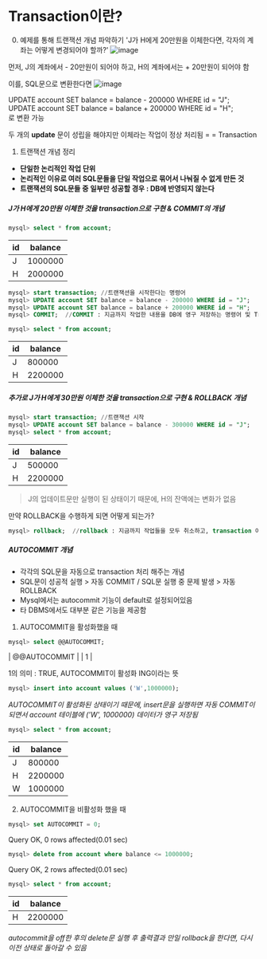 # Transaction이란?


0. 예제를 통해 트랜잭션 개념 파악하기
'J가 H에게 20만원을 이체한다면, 각자의 계좌는 어떻게 변경되어야 할까?'
![image](https://github.com/mithzinf/DB-Study/assets/124668883/bc30a82c-b547-4559-a45e-f202565cc9b4)


먼저, J의 계좌에서 - 20만원이 되어야 하고, H의 계좌에서는 + 20만원이 되어야 함

  이를, SQL문으로 변환한다면
![image](https://github.com/mithzinf/DB-Study/assets/124668883/ca20ec4a-7010-4fa2-ad6a-36c0cf56544f)


UPDATE account SET balance = balance - 200000 WHERE id = "J";  
UPDATE account SET balance = balance + 200000 WHERE id = "H";  
로 변환 가능  

두 개의 **update** 문이 성립을 해야지만 이체라는 작업이 정상 처리됨 = = Transaction  

1. 트랜잭션 개념 정리

+ **단일한 논리적인 작업 단위**  
+ **논리적인 이유로 여러 SQL문들을 단일 작업으로 묶어서 나눠질 수 없게 만든 것**  
+ **트랜잭션의 SQL문들 중 일부만 성공할 경우 : DB에 반영되지 않는다**


##### J가 H에게 20만원 이체한 것을 transaction으로 구현 & COMMIT의 개념  
```sql
mysql> select * from account;  
```  

| id | balance |
| -- | ------- | 
| J  | 1000000 | 
| H  | 2000000 | 


```sql
mysql> start transaction; //트랜잭션을 시작한다는 명령어  
mysql> UPDATE account SET balance = balance - 200000 WHERE id = "J";  
mysql> UPDATE account SET balance = balance + 200000 WHERE id = "H";  
mysql> COMMIT;  //COMMIT : 지금까지 작업한 내용을 DB에 영구 저장하는 명령어 및 Tranaction 종료  
```


```sql
mysql> select * from account;  
```

| id | balance |
| -- | ------- | 
| J  |  800000 | 
| H  | 2200000 |   


##### 추가로 J가 H에게 30만원 이체한 것을 transaction으로 구현 & ROLLBACK 개념  

```sql
mysql> start transaction; //트랜잭션 시작  
mysql> UPDATE account SET balance = balance - 300000 WHERE id = "J";  
mysql> select * from account;
``` 

| id | balance |
| -- | ------- | 
| J  |  500000 | 
| H  | 2200000 |   

> J의 업데이트문만 실행이 된 상태이기 때문에, H의 잔액에는 변화가 없음

만약 ROLLBACK을 수행하게 되면 어떻게 되는가?

```sql 
mysql> rollback;  //rollback : 지금까지 작업들을 모두 취소하고, transaction 이전 상태로 되돌림 및 transaction 종료
```

##### AUTOCOMMIT 개념
- 각각의 SQL문을 자동으로 transaction 처리 해주는 개념
- SQL문이 성공적 실행 > 자동 COMMIT / SQL문 실행 중 문제 발생 > 자동 ROLLBACK
- Mysql에서는 autocommit 기능이 default로 설정되어있음
- 타 DBMS에서도 대부분 같은 기능을 제공함

1. AUTOCOMMIT을 활성화했을 때 
```sql 
mysql> select @@AUTOCOMMIT;
```

| @@AUTOCOMMIT |
|           1  | 

1의 의미 : TRUE, AUTOCOMMIT이 활성화 ING이라는 뜻  
```sql
mysql> insert into account values ('W',1000000);
```  

*AUTOCOMMIT이 활성화된 상태이기 때문에, insert문을 실행하면 자동 COMMIT이 되면서 account 테이블에 ('W', 1000000) 데이터가 영구 저장됨*  

```sql  
mysql> select * from account;  
```

| id | balance |
| -- | ------- | 
| J  |  800000 | 
| H  | 2200000 | 
| W  | 1000000 | 

2. AUTOCOMMIT을 비활성화 했을 때

```sql
mysql> set AUTOCOMMIT = 0;  
```  

Query OK, 0 rows affected(0.01 sec)  

```sql
mysql> delete from account where balance <= 1000000;
```

Query OK, 2 rows affected(0.01 sec)  

```sql
mysql> select * from account;  
```

| id | balance |
| -- | ------- | 
| H  | 2200000 | 
*autocommit을 off한 후의 delete문 실행 후 출력결과*
*만일 rollback을 한다면, 다시 이전 상태로 돌아갈 수 있음*


  
